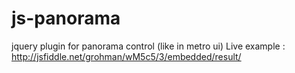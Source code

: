 js-panorama
===========

jquery plugin for panorama control (like in metro ui)
Live example : http://jsfiddle.net/grohman/wM5c5/3/embedded/result/